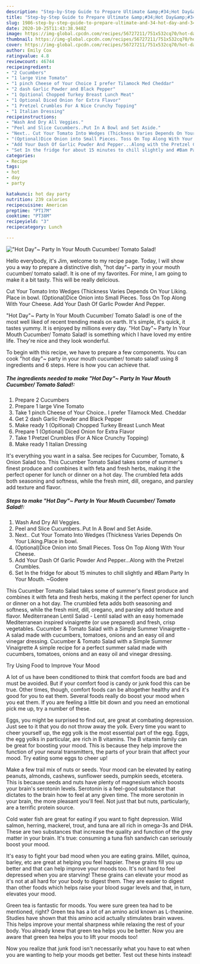 ```yaml
---
description: "Step-by-Step Guide to Prepare Ultimate &amp;#34;Hot Day&amp;#34;~ Party In Your Mouth Cucumber/ Tomato Salad!"
title: "Step-by-Step Guide to Prepare Ultimate &amp;#34;Hot Day&amp;#34;~ Party In Your Mouth Cucumber/ Tomato Salad!"
slug: 1986-step-by-step-guide-to-prepare-ultimate-and-34-hot-day-and-34-party-in-your-mouth-cucumber-tomato-salad
date: 2020-10-25T11:43:38.948Z
image: https://img-global.cpcdn.com/recipes/56727211/751x532cq70/hot-day-party-in-your-mouth-cucumber-tomato-salad-recipe-main-photo.jpg
thumbnail: https://img-global.cpcdn.com/recipes/56727211/751x532cq70/hot-day-party-in-your-mouth-cucumber-tomato-salad-recipe-main-photo.jpg
cover: https://img-global.cpcdn.com/recipes/56727211/751x532cq70/hot-day-party-in-your-mouth-cucumber-tomato-salad-recipe-main-photo.jpg
author: Emily Cox
ratingvalue: 4.8
reviewcount: 46744
recipeingredient:
- "2 Cucumbers"
- "1 large Vine Tomato"
- "1 pinch Cheese of Your Choice I prefer Tilamock Med Cheddar"
- "2 dash Garlic Powder and Black Pepper"
- "1 Opitional Chopped Turkey Breast Lunch Meat"
- "1 Optional Diced Onion for Extra Flavor"
- "1 Pretzel Crumbles For A Nice Crunchy Topping"
- "1 Italian Dressing"
recipeinstructions:
- "Wash And Dry All Veggies."
- "Peel and Slice Cucumbers..Put In A Bowl and Set Aside."
- "Next.. Cut Your Tomato Into Wedges (Thickness Varies Depends On Your Liking.Place in bowl."
- "(Optional)Dice Onion into Small Pieces. Toss On Top Along With Your Cheese."
- "Add Your Dash Of Garlic Powder And Pepper...Along with the Pretzel Crumbles."
- "Set In the fridge for about 15 minutes to chill slightly and #Bam Party In Your Mouth. ~Godere"
categories:
- Recipe
tags:
- hot
- day
- party

katakunci: hot day party 
nutrition: 239 calories
recipecuisine: American
preptime: "PT17M"
cooktime: "PT38M"
recipeyield: "3"
recipecategory: Lunch

---
```



![&#34;Hot Day&#34;~ Party In Your Mouth Cucumber/ Tomato Salad!](https://img-global.cpcdn.com/recipes/56727211/751x532cq70/hot-day-party-in-your-mouth-cucumber-tomato-salad-recipe-main-photo.jpg)

Hello everybody, it's Jim, welcome to my recipe page. Today, I will show you a way to prepare a distinctive dish, &#34;hot day&#34;~ party in your mouth cucumber/ tomato salad!. It is one of my favorites. For mine, I am going to make it a bit tasty. This will be really delicious.

Cut Your Tomato Into Wedges (Thickness Varies Depends On Your Liking. Place in bowl. (Optional)Dice Onion into Small Pieces. Toss On Top Along With Your Cheese. Add Your Dash Of Garlic Powder And Pepper.

&#34;Hot Day&#34;~ Party In Your Mouth Cucumber/ Tomato Salad! is one of the most well liked of recent trending meals on earth. It's simple, it's quick, it tastes yummy. It is enjoyed by millions every day. &#34;Hot Day&#34;~ Party In Your Mouth Cucumber/ Tomato Salad! is something which I have loved my entire life. They're nice and they look wonderful.


To begin with this recipe, we have to prepare a few components. You can cook &#34;hot day&#34;~ party in your mouth cucumber/ tomato salad! using 8 ingredients and 6 steps. Here is how you can achieve that.

<!--inarticleads1-->

##### The ingredients needed to make &#34;Hot Day&#34;~ Party In Your Mouth Cucumber/ Tomato Salad!:

1. Prepare 2 Cucumbers
1. Prepare 1 large Vine Tomato
1. Take 1 pinch Cheese of Your Choice.. I prefer Tilamock Med. Cheddar
1. Get 2 dash Garlic Powder and Black Pepper
1. Make ready 1 (Opitional) Chopped Turkey Breast Lunch Meat
1. Prepare 1 (Optional) Diced Onion for Extra Flavor
1. Take 1 Pretzel Crumbles (For A Nice Crunchy Topping)
1. Make ready 1 Italian Dressing


It&#39;s everything you want in a salsa. See recipes for Cucumber, Tomato, &amp; Onion Salad too. This Cucumber Tomato Salad takes some of summer&#39;s finest produce and combines it with feta and fresh herbs, making it the perfect opener for lunch or dinner on a hot day. The crumbled feta adds both seasoning and softness, while the fresh mint, dill, oregano, and parsley add texture and flavor. 

<!--inarticleads2-->

##### Steps to make &#34;Hot Day&#34;~ Party In Your Mouth Cucumber/ Tomato Salad!:

1. Wash And Dry All Veggies.
1. Peel and Slice Cucumbers..Put In A Bowl and Set Aside.
1. Next.. Cut Your Tomato Into Wedges (Thickness Varies Depends On Your Liking.Place in bowl.
1. (Optional)Dice Onion into Small Pieces. Toss On Top Along With Your Cheese.
1. Add Your Dash Of Garlic Powder And Pepper...Along with the Pretzel Crumbles.
1. Set In the fridge for about 15 minutes to chill slightly and #Bam Party In Your Mouth. ~Godere


This Cucumber Tomato Salad takes some of summer&#39;s finest produce and combines it with feta and fresh herbs, making it the perfect opener for lunch or dinner on a hot day. The crumbled feta adds both seasoning and softness, while the fresh mint, dill, oregano, and parsley add texture and flavor. Mediterranean Lentil Salad - Lentil salad with an easy homemade Mediterranean inspired vinaigrette (or use prepared) and fresh, crisp vegetables. Cucumber &amp; Tomato Salad with a Simple Summer Vinaigrette - A salad made with cucumbers, tomatoes, onions and an easy oil and vinegar dressing. Cucumber &amp; Tomato Salad with a Simple Summer Vinaigrette A simple recipe for a perfect summer salad made with cucumbers, tomatoes, onions and an easy oil and vinegar dressing. 

Try Using Food to Improve Your Mood


A lot of us have been conditioned to think that comfort foods are bad and must be avoided. But if your comfort food is candy or junk food this can be true. Other times, though, comfort foods can be altogether healthy and it's good for you to eat them. Several foods really do boost your mood when you eat them. If you are feeling a little bit down and you need an emotional pick me up, try a number of these.

Eggs, you might be surprised to find out, are great at combating depression. Just see to it that you do not throw away the yolk. Every time you want to cheer yourself up, the egg yolk is the most essential part of the egg. Eggs, the egg yolks in particular, are rich in B vitamins. The B vitamin family can be great for boosting your mood. This is because they help improve the function of your neural transmitters, the parts of your brain that affect your mood. Try eating some eggs to cheer up!

Make a few trail mix of nuts or seeds. Your mood can be elevated by eating peanuts, almonds, cashews, sunflower seeds, pumpkin seeds, etcetera. This is because seeds and nuts have plenty of magnesium which boosts your brain's serotonin levels. Serotonin is a feel-good substance that dictates to the brain how to feel at any given time. The more serotonin in your brain, the more pleasant you'll feel. Not just that but nuts, particularly, are a terrific protein source.

Cold water fish are great for eating if you want to fight depression. Wild salmon, herring, mackerel, trout, and tuna are all rich in omega-3s and DHA. These are two substances that increase the quality and function of the grey matter in your brain. It's true: consuming a tuna fish sandwich can seriously boost your mood. 

It's easy to fight your bad mood when you are eating grains. Millet, quinoa, barley, etc are great at helping you feel happier. These grains fill you up better and that can help improve your moods too. It's not hard to feel depressed when you are starving! These grains can elevate your mood as it's not at all hard for your body to digest them. They are easier to digest than other foods which helps raise your blood sugar levels and that, in turn, elevates your mood.

Green tea is fantastic for moods. You were sure green tea had to be mentioned, right? Green tea has a lot of an amino acid known as L-theanine. Studies have shown that this amino acid actually stimulates brain waves. This helps improve your mental sharpness while relaxing the rest of your body. You already knew that green tea helps you be better. Now you are aware that green tea helps you to lift your moods too!

Now you realize that junk food isn't necessarily what you have to eat when you are wanting to help your moods get better. Test out  these hints  instead!


